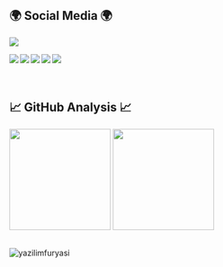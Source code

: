 <!-- <img align="left" src="https://img.shields.io/badge/Python-14354C?style=for-the-badge&logo=python&logoColor=white"/>
<img align="left" src="https://img.shields.io/badge/C-00599C?style=for-the-badge&logo=c&logoColor=white"/>
 

<br><br><br>-->


## 🌍 Social Media 🌍
<a href="https://yazilimfuryasi.com" target="blank"><img src="https://img.shields.io/website-up-down-green-red/http/yazilimfuryasi.com"/></a>
<p align="left">
  <a href="https://instagram.com/yazilimfuryasi" target="blank"><img align="left" src="https://img.shields.io/badge/Instagram-242424?style=for-the-badge&logo=Instagram&logoColor=black&labelColor=fed142"/></a>
  <a href="https://youtube.com/yazilimfuryasi" target="blank"><img align="left" src="https://img.shields.io/badge/Youtube-242424?style=for-the-badge&logo=Youtube&logoColor=black&labelColor=fed142"/></a>
<a href="https://twitter.com/yazilimfuryasi" target="blank"><img align="left" src="https://img.shields.io/badge/Twitter-242424?style=for-the-badge&logo=Twitter&logoColor=black&labelColor=fed142"/></a>
  <a href="https://facebook.com/yazilimfuryasi" target="blank"><img align="left" src="https://img.shields.io/badge/Facebook-242424?style=for-the-badge&logo=Facebook&logoColor=black&labelColor=fed142"/></a>
  <a href="https://www.linkedin.com/company/yazilimfuryasi" target="blank"><img align="left" src="https://img.shields.io/badge/Linkedin-242424?style=for-the-badge&logo=Linkedin&logoColor=black&labelColor=fed142"/></a>
</p>

<br><br><br>

## 📈 GitHub Analysis 📈

<p align="left">
<img height="180em" src="https://github-readme-stats.vercel.app/api?username=yazilimfuryasi&&show_icons=true&title_color=fed142&icon_color=40a8d3&text_color=daf7dc&bg_color=242424"/>
<img height="180em" align="" src="https://github-readme-stats.vercel.app/api/top-langs/?username=yazilimfuryasi&theme=dark&hide_langs_below=4312&title_color=fed142&text_color=daf7dc&bg_color=242424"/>
</p>

##
<img src="https://komarev.com/ghpvc/?username=yazilimfuryasi&label=Profile views&color=green&style=flat-square" alt="yazilimfuryasi"/>


<!-- <img alt="YouTube Channel Views" src="https://img.shields.io/youtube/channel/views/UC6wywOaCaB-Lemi6YMuHlUg?label=YouTube%20Channel%20Views&style=flat-square"> -->
